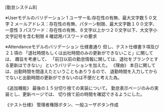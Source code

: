 [勤怠システムB]

※Userモデルのバリデーション
1 ユーザー名:存在性の有無、最大文字数５０文字
2 メールアドレス：存在性の有無、パターン制限、最大文字数１００文字、一意性
3 パスワード：存在性の有無、８文字以上かつ２０文字以下、大文字小文字記号を含む制限
4 確認用パスワードの要求

※Attendanceモデルのバリデーション
仕様書通り
但し、テスト仕様書９項及び２１項の
「退社時間もしくは出社時間のみの更新ができないこと」に関しては、
趣旨を考慮して、
「前日以前の勤怠情報に関しては、退社をブランクとする更新はできない」
というバリデーションを加えた。
《理由》
本日に関しては、出勤時間を間違えたということもありうるので、
退勤時間を入力してからでないと出勤時間の更新ができないのは不便だと考えた為。

《追加機能》
最後の１５分切り捨ての実装について。
勤怠表示ページのみの実装とし、更新ページでは、
切り捨て前の時間を確認できるようにした。

《テスト仕様》
管理者権限ボタン、一般ユーザボタン作成